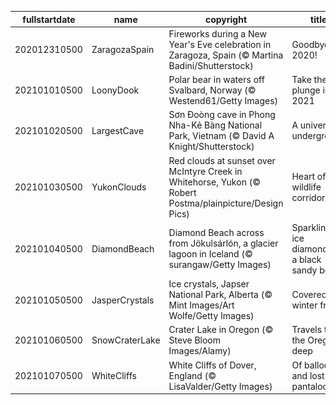 |fullstartdate|name|copyright|title|image|
|--|--|--|--|--|
202012310500|ZaragozaSpain|Fireworks during a New Year's Eve celebration in Zaragoza, Spain (© Martina Badini/Shutterstock)|Goodbye, 2020!|![](/en-CA/2021/01/202012310500ZaragozaSpain.jpg)|
202101010500|LoonyDook|Polar bear in waters off Svalbard, Norway (© Westend61/Getty Images)|Take the plunge into 2021|![](/en-CA/2021/01/202101010500LoonyDook.jpg)|
202101020500|LargestCave|Sơn Đoòng cave in Phong Nha-Kẻ Bàng National Park, Vietnam (© David A Knight/Shutterstock)|A universe underground|![](/en-CA/2021/01/202101020500LargestCave.jpg)|
202101030500|YukonClouds|Red clouds at sunset over McIntyre Creek in Whitehorse, Yukon (© Robert Postma/plainpicture/Design Pics)|Heart of the wildlife corridor|![](/en-CA/2021/01/202101030500YukonClouds.jpg)|
202101040500|DiamondBeach|Diamond Beach across from Jökulsárlón, a glacier lagoon in Iceland (© surangaw/Getty Images)|Sparkling ice diamonds on a black sandy beach|![](/en-CA/2021/01/202101040500DiamondBeach.jpg)|
202101050500|JasperCrystals|Ice crystals, Japser National Park, Alberta (© Mint Images/Art Wolfe/Getty Images)|Covered in winter frost|![](/en-CA/2021/01/202101050500JasperCrystals.jpg)|
202101060500|SnowCraterLake|Crater Lake in Oregon (© Steve Bloom Images/Alamy)|Travels to the Oregon deep|![](/en-CA/2021/01/202101060500SnowCraterLake.jpg)|
202101070500|WhiteCliffs|White Cliffs of Dover, England (© LisaValder/Getty Images)|Of balloons and lost pantaloons|![](/en-CA/2021/01/202101070500WhiteCliffs.jpg)|
